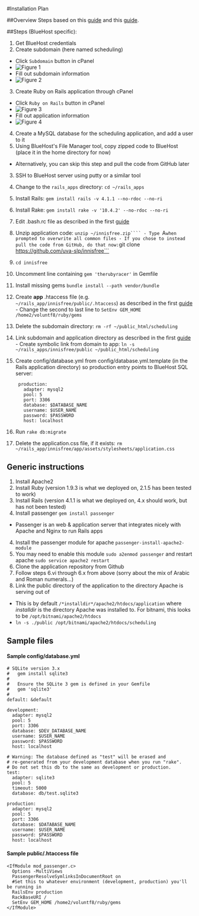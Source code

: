 #Installation Plan

##Overview
Steps based on this [guide](https://my.bluehost.com/cgi/help/rails) and this [guide](http://www.dotkam.com/2009/02/01/deploy-rails-application-on-bluehost/).

##Steps (BlueHost specific):
1. Get BlueHost credentials
2. Create subdomain (here named scheduling)
  - Click ```Subdomain``` button in cPanel
  - ![Figure 1](https://farm8.staticflickr.com/7427/16378275440_42a5df42bc_b.jpg)
  - Fill out subdomain information
  - ![Figure 2](https://farm8.staticflickr.com/7439/16378275400_46d87c62e8_b.jpg)
3. Create Ruby on Rails application through cPanel
  - Click ```Ruby on Rails``` button in cPanel
  - ![Figure 3](https://farm8.staticflickr.com/7307/16539726066_d8bcd8999e_b.jpg)
  - Fill out application information
  - ![Figure 4](https://farm8.staticflickr.com/7287/16378275470_028f177cc7_b.jpg)
4. Create a MySQL database for the scheduling application, and add a user to it
2. Using BlueHost's File Manager tool, copy zipped code to BlueHost (place it in the home directory for now)
  - Alternatively, you can skip this step and pull the code from GitHub later
3. SSH to BlueHost server using putty or a similar tool
  4. Change to the ```rails_apps``` directory: ```cd ~/rails_apps``` 
  1. Install Rails: ```gem install rails -v 4.1.1 --no-rdoc --no-ri```
  2. Install Rake: ```gem install rake -v '10.4.2' --no-rdoc --no-ri```
  7. Edit .bash.rc file as described in the first [guide](https://my.bluehost.com/cgi/help/rails)
  4. Unzip application code: ```unzip ~/innisfree.zip````
    - Type ```A``` when prompted to overwrite all common files
    - If you chose to instead pull the code from GitHub, do that now: ```git clone https://github.com/uva-slp/innisfree```
  6. ```cd innisfree```
  7. Uncomment line containing ```gem 'therubyracer'``` in Gemfile
  5. Install missing gems ```bundle install --path vendor/bundle```
  6. Create __app__ .htaccess file (e.g. ```~/rails_app/innisfree/public/.htaccess```) as described in the first [guide](https://my.bluehost.com/cgi/help/rails)
    - Change the second to last line to ```SetEnv GEM_HOME /home2/voluntf8/ruby/gems```
  5. Delete the subdomain directory: ```rm -rf ~/public_html/scheduling```
  5. Link subdomain and application directory as described in the first [guide](https://my.bluehost.com/cgi/help/rails)
    - Create symbolic link from domain to app: ```ln -s ~/rails_apps/innisfree/public ~/public_html/scheduling```
4. Create config/database.yml from config/database.yml.template (in the Rails application directory) so production entry points to BlueHost SQL server:

        
        production:
          adapter: mysql2
          pool: 5
          port: 3306
          database: $DATABASE_NAME
          username: $USER_NAME
          password: $PASSWORD
          host: localhost
        
5. Run ```rake db:migrate```
6. Delete the application.css file, if it exists: ```rm ~/rails_app/innisfree/app/assets/stylesheets/application.css```

## Generic instructions
1. Install Apache2
2. Install Ruby (version 1.9.3 is what we deployed on, 2.1.5 has been tested to work)
2. Install Rails (version 4.1.1 is what we deployed on, 4.x should work, but has not been tested)
3. Install passenger ```gem install passenger```
  - Passenger is an web & application server that integrates nicely with Apache and Nginx to run Rails apps
4. Install the passenger module for apache ```passenger-install-apache2-module```
5. You may need to enable this module ```sudo a2enmod passenger``` and restart apache ```sudo service apache2 restart```
6. Clone the application repository from Github
7. Follow steps 6.vi through 6.x from above (sorry about the mix of Arabic and Roman numerals...)
8. Link the public directory of the application to the directory Apache is serving out of
  - This is by default ```/*installdir*/apache2/htdocs/application``` where *installdir* is the directory Apache was installed to. For bitnami, this looks to be ```/opt/bitnami/apache2/htdocs```
  - ```ln -s ./public /opt/bitnami/apache2/htdocs/scheduling```

## Sample files
#### Sample config/database.yml
    
    # SQLite version 3.x
    #   gem install sqlite3
    #
    #   Ensure the SQLite 3 gem is defined in your Gemfile
    #   gem 'sqlite3'
    #
    default: &default
    
    development:
      adapter: mysql2
      pool: 5
      port: 3306
      database: $DEV_DATABASE_NAME
      username: $USER_NAME
      password: $PASSWORD
      host: localhost
    
    # Warning: The database defined as "test" will be erased and
    # re-generated from your development database when you run "rake".
    # Do not set this db to the same as development or production.
    test:
      adapter: sqlite3
      pool: 5
      timeout: 5000
      database: db/test.sqlite3
    
    production:
      adapter: mysql2
      pool: 5
      port: 3306
      database: $DATABASE_NAME
      username: $USER_NAME
      password: $PASSWORD
      host: localhost
    
#### Sample public/.htaccess file
    <IfModule mod_passenger.c>
      Options -MultiViews
      PassengerResolveSymlinksInDocumentRoot on
      #Set this to whatever environment (development, production) you'll be running in
      RailsEnv production
      RackBaseURI /
      SetEnv GEM_HOME /home2/voluntf8/ruby/gems
    </IfModule>
